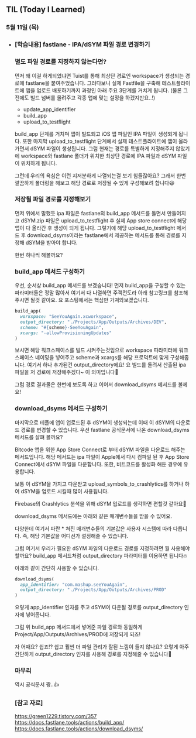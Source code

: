 ## TIL (Today I Learned)

### 5월 11일 (목)    

- ### [학습내용] fastlane - IPA/dSYM 파일 경로 변경하기

    ### 별도 파일 경로를 지정하지 않는다면?

    먼저 왜 이걸 하게되었냐면 Tuist를 통해 최상단 경로인 workspace가 생성되는 경로에 fastlane을 붙여주었습니다.
    그러다보니 실제 Fastfile을 구축해 테스트플라이트에 앱을 업로드 배포하기까지 과정인 아래 주요 3단계를 거치게 됩니다.
    (물론 그 전에도 빌드 넘버를 올려주고 각종 앱에 맞는 설정을 하겠지만요..!)

    - update_app_identifier
    - build_app
    - upload_to_testflight

    build_app 단계를 거치며 앱이 빌드되고 iOS 앱 파일인 IPA 파일이 생성되게 됩니다.
    또한 마지막 upload_to_testflight 단계에서 실제 테스트플라이트에 앱이 올라가면서 dSYM 파일이 생성됩니다.
    그럼 현재는 경로를 특별하게 지정해주지 않았기에 workspace와 fastlane 폴더가 위치한 최상단 경로에 IPA 파일과 dSYM 파일이 위치하게 됩니다.

    그런데 우리의 욕심은 이런 지저분하게 나열되는걸 보기 힘들잖아요? 
    그래서 한번 깔끔하게 폴더링을 해보고 해당 경로로 저장될 수 있게 구성해보려 합니다😃

    ### 저장될 파일 경로를 지정해보기

    먼저 위에서 말했듯 ipa 파일은 fastlane의 build_app 메서드를 돌면서 만들어지고 dSYM.zip 파일은 upload_to_testflight 후 실제 App store connect에 해당 앱이 다 올라간 후 생성이 되게 됩니다.
    그렇기에 해당 upload_to_testflight 메서드 후 download_dsyms이라는 fastlane에서 제공하는 메서드를 통해 경로를 지정해 dSYM을 받아야 합니다.

    한번 하나씩 해볼까요?

    ### build_app 메서드 구성하기

    우선, 순서상 build_app 메서드를 보겠습니다!
    먼저 build_app을 구성할 수 있는 파라미터들은 정말 많아서 여기서 다 나열하면 주객전도라 아래 참고링크를 참조해주시면 될것 같아요.
    요 포스팅에서는 핵심만 가져와보겠습니다.
    ```ruby
    build_app(
      workspace: "SeeYouAgain.xcworkspace",
      output_directory: "./Projects/App/Outputs/Archives/DEV",
      scheme: "#{scheme}-SeeYouAgain",
      xcargs: "-allowProvisioningUpdates"
    )
    ```
    보시면 해당 워크스페이스를 빌드 시켜주는것임으로 workspace 파라미터에 워크스페이스 네이밍을 넣어주고 scheme과 xcargs를 해당 프로덕트에 맞게 구성해줍니다.
    여기서 하나 추가된건 output_directory에요!
    요 빌드를 돌려서 산출된 ipa 파일을 저 경로에 저장해주겠다~ 이 의미입니다🎉

    그럼 경로 결과물은 한번에 보도록 하고 이어서 download_dsyms 메서드를 볼께요!

    ### download_dsyms 메서드 구성하기

    마지막으로 테플에 앱이 업로드된 후 dSYM이 생성되는데 이때 이 dSYM의 다운로드 경로를 변경할 수 있습니다.
    우선 fastlane 공식문서에 나온 download_dsyms 메서드를 살펴 볼까요?

    Bitcode 앱을 위한 App Store Connect로 부터 dSYM 파일을 다운로드 해주는 메서드입니다.
    해당 메서드는 ipa 파일이 Apple에서 다시 컴파일 된 후 App Store Connect에서 dSYM 파일을 다운합니다.
    또한, 비트코드를 활성화 해둔 경우에 유용합니다.

    보통 이 dSYM을 가지고 다운받고 upload_symbols_to_crashlytics를 하거나 하여 dSYM을 업로드 시킬때 많이 사용됩니다.

    Firebase의 Crashlytics 분석을 위해 dSYM 업로드를 생각하면 편할것 같아요🙌

    download_dsyms 메서드에는 아래와 같은 매개변수들을 받을 수 있어요.

    다양한데 여기서 파란 * 쳐진 매개변수들의 기본값은 사용자 시스템에 따라 다릅니다.
    즉, 해당 기본값을 어디선가 설정해줄 수 있습니다.

    그럼 여기서 우리가 필요한 dSYM 파일의 다운로드 경로를 지정하려면 뭘 사용해야 할까요?
    build_app 메서드처럼 output_directory 파라미터를 이용하면 됩니다🔥

    아래와 같이 간단히 사용할 수 있습니다.
    ```ruby
    download_dsyms(
      app_identifier: "com.mashup.seeYouAgain",
      output_directory: "./Projects/App/Outputs/Archives/PROD"
    )
    ```
    요렇게 app_identifier 인자를 주고 dSYM이 다운될 경로를 output_directory 인자에 넣어줍니다.

    그럼 위 build_app 메서드에서 넣어준 파일 경로와 동일하게 Project/App/Outputs/Archives/PROD에 저장되게 되죠!
    
    자 어때요? 쉽죠!?
    쉽고 훨씬 더 파일 관리가 잘된 느낌이 들지 않나요?
    요렇게 아주 간단하게 output_directory 인자를 사용해 경로를 지정해줄 수 있습니다🙌

    ### 마무리

    역시 공식문서 짱..👍

    ### [참고 자료]
    https://green1229.tistory.com/357   
    https://docs.fastlane.tools/actions/build_app/   
    https://docs.fastlane.tools/actions/download_dsyms/